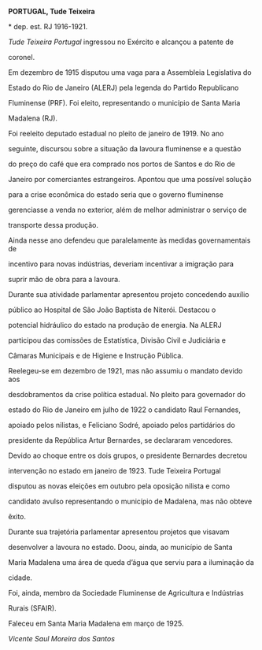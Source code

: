 **PORTUGAL, Tude Teixeira**



\* dep. est. RJ 1916-1921.



*Tude Teixeira Portugal* ingressou no Exército e alcançou a patente de

coronel.



Em dezembro de 1915 disputou uma vaga para a Assembleia Legislativa do

Estado do Rio de Janeiro (ALERJ) pela legenda do Partido Republicano

Fluminense (PRF). Foi eleito, representando o município de Santa Maria

Madalena (RJ).



Foi reeleito deputado estadual no pleito de janeiro de 1919. No ano

seguinte, discursou sobre a situação da lavoura fluminense e a questão

do preço do café que era comprado nos portos de Santos e do Rio de

Janeiro por comerciantes estrangeiros. Apontou que uma possível solução

para a crise econômica do estado seria que o governo fluminense

gerenciasse a venda no exterior, além de melhor administrar o serviço de

transporte dessa produção.



Ainda nesse ano defendeu que paralelamente às medidas governamentais de

incentivo para novas indústrias, deveriam incentivar a imigração para

suprir mão de obra para a lavoura.



Durante sua atividade parlamentar apresentou projeto concedendo auxílio

público ao Hospital de São João Baptista de Niterói. Destacou o

potencial hidráulico do estado na produção de energia. Na ALERJ

participou das comissões de Estatística, Divisão Civil e Judiciária e

Câmaras Municipais e de Higiene e Instrução Pública.



Reelegeu-se em dezembro de 1921, mas não assumiu o mandato devido aos

desdobramentos da crise política estadual. No pleito para governador do

estado do Rio de Janeiro em julho de 1922 o candidato Raul Fernandes,

apoiado pelos nilistas, e Feliciano Sodré, apoiado pelos partidários do

presidente da República Artur Bernardes, se declararam vencedores.

Devido ao choque entre os dois grupos, o presidente Bernardes decretou

intervenção no estado em janeiro de 1923. Tude Teixeira Portugal

disputou as novas eleições em outubro pela oposição nilista e como

candidato avulso representando o município de Madalena, mas não obteve

êxito.



Durante sua trajetória parlamentar apresentou projetos que visavam

desenvolver a lavoura no estado. Doou, ainda, ao município de Santa

Maria Madalena uma área de queda d’água que serviu para a iluminação da

cidade.



Foi, ainda, membro da Sociedade Fluminense de Agricultura e Indústrias

Rurais (SFAIR).



Faleceu em Santa Maria Madalena em março de 1925.



*Vicente Saul Moreira dos Santos*



